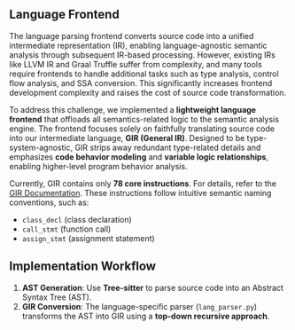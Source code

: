 ## Language Frontend

The language parsing frontend converts source code into a unified intermediate representation (IR), enabling language-agnostic semantic analysis through subsequent IR-based processing. However, existing IRs like LLVM IR and Graal Truffle suffer from complexity, and many tools require frontends to handle additional tasks such as type analysis, control flow analysis, and SSA conversion. This significantly increases frontend development complexity and raises the cost of source code transformation.

To address this challenge, we implemented a **lightweight language frontend** that offloads all semantics-related logic to the semantic analysis engine. The frontend focuses solely on faithfully translating source code into our intermediate language, **GIR (General IR)**. Designed to be type-system-agnostic, GIR strips away redundant type-related details and emphasizes **code behavior modeling** and **variable logic relationships**, enabling higher-level program behavior analysis.

Currently, GIR contains only **78 core instructions**. For details, refer to the [GIR Documentation](gir.md). These instructions follow intuitive semantic naming conventions, such as:  
- `class_decl` (class declaration)  
- `call_stmt` (function call)  
- `assign_stmt` (assignment statement)  

## Implementation Workflow
1. **AST Generation**: Use **Tree-sitter** to parse source code into an Abstract Syntax Tree (AST).  
2. **GIR Conversion**: The language-specific parser (`lang_parser.py`) transforms the AST into GIR using a **top-down recursive approach**.
